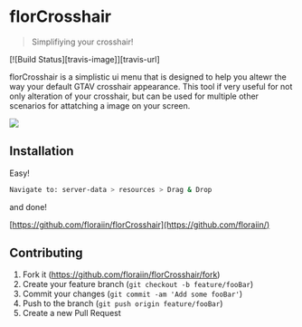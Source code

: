# florCrosshair
> Simplifiying your crosshair!


[![Build Status][travis-image]][travis-url]

florCrosshair is a simplistic ui menu that is designed to help you altewr the way your default GTAV crosshair appearance. This tool if very useful for not only alteration of your crosshair, but can be used for multiple other scenarios for attatching a image on your screen.

![](header.png)

## Installation

Easy!

```sh
Navigate to: server-data > resources > Drag & Drop
```
and done!

[https://github.com/floraiin/florCrosshair](https://github.com/floraiin/)

## Contributing

1. Fork it (<https://github.com/floraiin/florCrosshair/fork>)
2. Create your feature branch (`git checkout -b feature/fooBar`)
3. Commit your changes (`git commit -am 'Add some fooBar'`)
4. Push to the branch (`git push origin feature/fooBar`)
5. Create a new Pull Request

